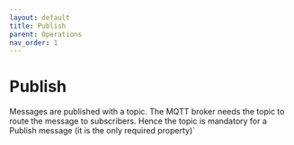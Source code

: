 ```yaml
---
layout: default
title: Publish
parent: Operations
nav_order: 1
---
```


# Publish

Messages are published with a topic. The MQTT broker needs the topic to route the message to subscribers. Hence the topic  is mandatory for a Publish message (it is the only required property)`